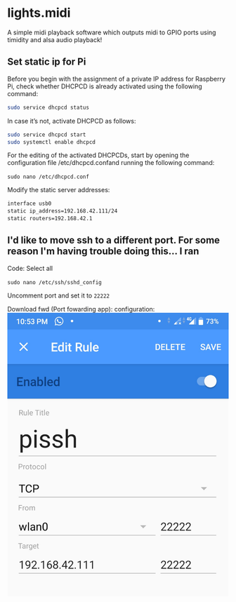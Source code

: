 # lights.midi
A simple midi playback software which outputs midi to GPIO ports using timidity and alsa audio playback! 

## Set static ip for Pi
Before you begin with the assignment of a private IP address for Raspberry Pi, check whether DHCPCD is already activated using the following command:
```sh
sudo service dhcpcd status
```
In case it’s not, activate DHCPCD as follows:
```sh
sudo service dhcpcd start
sudo systemctl enable dhcpcd
```
For the editing of the activated DHCPCDs, start by opening the configuration file /etc/dhcpcd.confand running the following command:

`sudo nano /etc/dhcpcd.conf`

Modify the static server addresses:

```sh
interface usb0
static ip_address=192.168.42.111/24
static routers=192.168.42.1
```

## I'd like to move ssh to a different port. For some reason I'm having trouble doing this... I ran
Code: Select all

`sudo nano /etc/ssh/sshd_config`

Uncomment port and set it to `22222`

Download fwd (Port fowarding app):
configuration:
![fwd](fwd.jpg)
